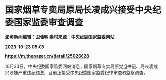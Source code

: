 # 国家烟草专卖局原局长凌成兴接受中央纪委国家监委审查调查
**澎湃新闻编辑：卫佳明 素材来源：中央纪委国家监委网站**

**2023-10-23 05:05**

**https://m.thepaper.cn/detail/25026628**

10月23日，中央纪委国家监委网站消息，国家烟草专卖局原党组书记、局长凌成兴涉嫌严重违纪违法，目前正接受中央纪委国家监委纪律审查和监察调查。